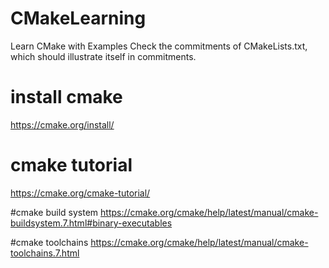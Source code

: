 # CMakeLearning
Learn CMake with Examples
Check the commitments of CMakeLists.txt, which should illustrate itself in commitments.


# install cmake
https://cmake.org/install/

# cmake tutorial
https://cmake.org/cmake-tutorial/

#cmake build system
https://cmake.org/cmake/help/latest/manual/cmake-buildsystem.7.html#binary-executables

#cmake toolchains
https://cmake.org/cmake/help/latest/manual/cmake-toolchains.7.html
